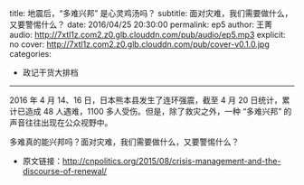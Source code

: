 title: 地震后，“多难兴邦” 是心灵鸡汤吗？
subtitle: 面对灾难，我们需要做什么，又要警惕什么？
date: 2016/04/25 20:30:00
permalink: ep5
author: 王菁
audio: http://7xtl1z.com2.z0.glb.clouddn.com/pub/audio/ep5.mp3
explicit: no
cover: http://7xtl1z.com2.z0.glb.clouddn.com/pub/cover-v0.1.0.jpg
categories:
- 政记干货大排档
---
2016 年 4 月 14、16 日，日本熊本县发生了连环强震，截至 4 月 20 日统计，累计已造成 48 人遇难，1100 多人受伤。但是，除了救灾之外，一种 “多难兴邦” 的声音往往出现在公众视野中。

多难真的能兴邦吗？面对灾难，我们需要做什么，又要警惕什么？

- 原文链接：<http://cnpolitics.org/2015/08/crisis-management-and-the-discourse-of-renewal/>
